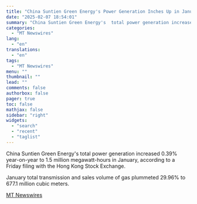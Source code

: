 ```yaml
---
title: "China Suntien Green Energy's Power Generation Inches Up in January"
date: "2025-02-07 18:54:01"
summary: "China Suntien Green Energy's  total power generation increased 0.39% year-on-year to 1.5 million megawatt-hours in January, according to a Friday filing with the Hong Kong Stock Exchange. January total transmission and sales volume of gas plummeted 29.96% to 677.1 million cubic meters."
categories:
  - "MT Newswires"
lang:
  - "en"
translations:
  - "en"
tags:
  - "MT Newswires"
menu: ""
thumbnail: ""
lead: ""
comments: false
authorbox: false
pager: true
toc: false
mathjax: false
sidebar: "right"
widgets:
  - "search"
  - "recent"
  - "taglist"
---
```


China Suntien Green Energy's total power generation increased 0.39% year-on-year to 1.5 million megawatt-hours in January, according to a Friday filing with the Hong Kong Stock Exchange.

January total transmission and sales volume of gas plummeted 29.96% to 677.1 million cubic meters.

[MT Newswires](https://www.tradingview.com/news/mtnewswires.com:20250207:G2465116:0/)
